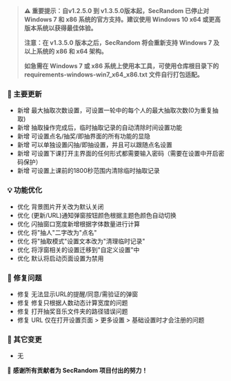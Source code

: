 > **⚠️ 重要提示：自v1.2.5.0 到 v1.3.5.0版本起，SecRandom 已停止对 Windows 7 和 x86 系统的官方支持。建议使用 Windows 10 x64 或更高版本系统以获得最佳体验。**
> 
> **注意：在 v1.3.5.0 版本之后，SecRandom 将会重新支持 Windows 7 及以上系统的 x86 和 x64 架构。**
> 
> **如急需在 Windows 7 或 x86 系统上使用本工具，可使用仓库根目录下的 requirements-windows-win7_x64_x86.txt 文件自行打包适配。**

### 🚀 主要更新

- 新增 最大抽取次数设置，可设置一轮中的每个人的最大抽取次数(0为重复抽取)
- 新增 抽取操作完成后，临时抽取记录的自动清除时间设置功能
- 新增 可设置点名/抽奖/即抽界面的所有功能的显隐
- 新增 可以单独设置闪抽/即抽设置，并且可以跟随点名设置
- 新增 可设置下课打开主界面的任何形式都需要输入密码（需要在设置中开启密码保护）
- 新增 可设置上课前的1800秒范围内清除临时抽取记录

### 💡 功能优化

- 优化 背景图片开关改为默认关闭
- 优化 (更新/URL)通知弹窗按钮颜色根据主题色颜色自动切换
- 优化 闪抽窗口宽度新增根据字体数量进行计算
- 优化 将"抽人"二字改为"点名"
- 优化 将"抽取模式"设置文本改为"清理临时记录"
- 优化 将浮窗相关的设置迁移到"自定义设置"中
- 优化 默认将启动页面设置为禁用

### 🐛 修复问题

- 修复 无法显示URL的提醒/同意/需验证的弹窗
- 修复 修复只根据人数动态计算宽度的问题
- 修复 打开抽奖音乐文件夹的路径错误问题
- 修复 URL 仅在打开设置页面 > 更多设置 > 基础设置时才会注册的问题

### 🔧 其它变更

- 无

💝 **感谢所有贡献者为 SecRandom 项目付出的努力！**
